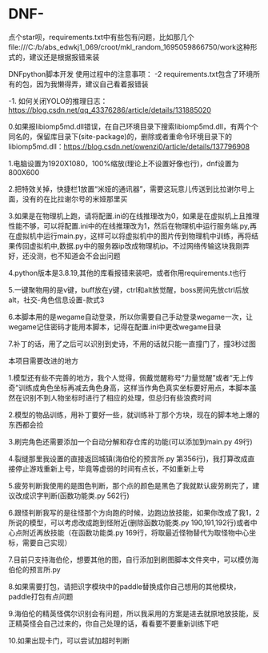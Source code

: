 # DNF-

点个star呗，requirements.txt中有些包有问题，比如那几个file:///C:/b/abs_edwkj1_069/croot/mkl_random_1695059866750/work这种形式的，建议还是根据报错来装

DNFpython脚本开发
使用过程中的注意事项：
-2 requirements.txt包含了环境所有的包，因为我懒得弄，建议自己看着报错装

-1. 如何关闭YOLO的推理日志：https://blog.csdn.net/qq_43376286/article/details/131885020

0.如果报libiomp5md.dll错误，在自己环境目录下搜索libiomp5md.dll，有两个个同名的，保留库目录下(site-package)的，删除或者重命令环境目录下的libiomp5md.dll：https://blog.csdn.net/owenzi0/article/details/137796908

1.电脑设置为1920X1080，100%缩放(理论上不设置好像也行)，dnf设置为800X600

2.把特效关掉，快捷栏1放置“米娅的通讯器”，需要这玩意儿传送到比拉谢尔号上面，没有的在比拉谢尔号的米娅那里买

3.如果是在物理机上跑，请将配置.ini的在线推理改为0，如果是在虚拟机上且推理性能不够，可以将配置.ini中的在线推理改为1，然后在物理机中运行服务端.py,再在虚拟机中运行main.py，这样可以将虚拟机中的图片传到物理机中训练，再将结果传回虚拟机中,数据.py中的服务器ip改成物理机ip。不过网络传输这块我刚弄好，还没测，也不知道会不会出问题

4.python版本是3.8.19,其他的库看报错来装吧，或者你用requirements.t也行

5.一键聚物用的是v键，buff放在y键，ctrl和alt放觉醒，boss房间先放ctrl后放alt，社交-角色信息设置-款式3

6.本脚本用的是wegame自动登录，所以你需要自己手动登录wegame一次，让wegame记住密码才能用本脚本，记得在配置.ini中更改wegame目录

7.补丁的话，用了之后可以识别到史诗，不用的话就只能一直撞门了，撞3秒过图

本项目需要改进的地方

1.模型还有些不完善的地方，我个人觉得，佩戴觉醒称号“力量觉醒”或者“无上传奇”训练成角色坐标再减去角色身高，这样当作角色真实坐标要好用点，本脚本虽然在识别不到人物坐标时进行了相应的处理，但总归有些浪费时间

2.模型的物品训练，用补丁要好一些，就训练补丁那个方块，现在的脚本地上爆的东西都会捡

3.刷完角色还需要添加一个自动分解和存仓库的功能(可以添加到main.py 49行)

4.裂缝那里我设置的直接返回城镇(海伯伦的预言所.py 第356行)，我打算改成直接停止游戏重新上号，毕竟等虚弱的时间有点长，不如重新上号

5.疲劳判断我使用的是图色判断，那个点的颜色是黑色了我就默认疲劳刷完了，建议改成识字判断(函数功能类.py 562行)

6.跟怪判断我写的是往怪那个方向跑的时候，边跑边放技能，如果你改成了我1，2所说的模型，可以考虑改成跑到怪附近(删除函数功能类.py 190,191,192行)或者中心点附近再放技能（在函数功能类.py 169行，将取最近怪物替代为取怪物中心坐标，需要自己实现）

7.目前只支持海伯伦，想要其他的图，自行添加到刷图脚本文件夹中，可以模仿海伯伦的预言所.py

8.如果需要打包，请把识字模块中的paddle替换成你自己想用的其他模块，paddle打包有点问题

9.海伯伦的精英怪偶尔识别会有问题，所以我采用的方案是进去就原地放技能，反正精英怪会自己过来的，你自己处理的话，看看要不要重新训练下吧

10.如果出现卡门，可以尝试加超时判断
